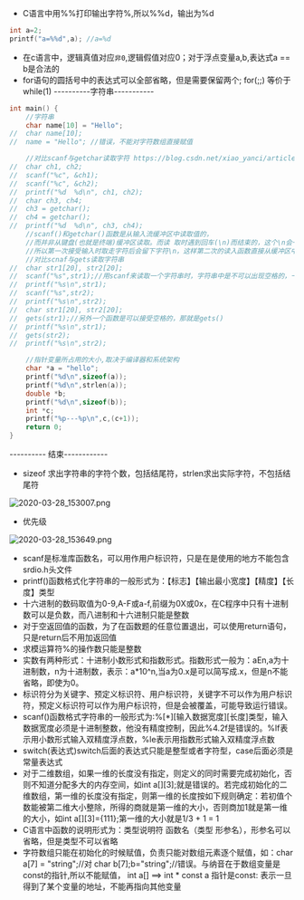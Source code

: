 - C语言中用%%打印输出字符%,所以%%d，输出为%d
```c
int a=2;
printf("a=%%d",a); //a=%d
```
- 在c语言中，逻辑真值对应`非0`,逻辑假值对应0；对于浮点变量a,b,表达式a == b是合法的
- for语句的圆括号中的表达式可以全部省略，但是需要保留两个;  for(;;) 等价于 while(1)
----------字符串-----------
```c
int main() {
	//字符串
	char name[10] = "Hello";
//	char name[10];
//	name = "Hello"; //错误，不能对字符数组直接赋值

	//对比scanf与getchar读取字符 https://blog.csdn.net/xiao_yanci/article/details/80588934
//	char ch1, ch2;
//	scanf("%c", &ch1);
//	scanf("%c", &ch2);
//	printf("%d  %d\n", ch1, ch2);
//	char ch3, ch4;
//	ch3 = getchar();
//	ch4 = getchar();
//	printf("%d  %d\n", ch3, ch4);
	//scanf()和getchar()函数是从输入流缓冲区中读取值的，
	//而并非从键盘(也就是终端)缓冲区读取。而读 取时遇到回车(\n)而结束的，这个\n会一起读入输入流缓冲区的，
	//所以第一次接受输入时取走字符后会留下字符\n，这样第二次的读入函数直接从缓冲区中 把\n取走了，显然读取成功了，所以不会再从终端读取！ 
	//对比scnaf与gets读取字符串
//	char str1[20], str2[20];
//	scanf("%s",str1);//用scanf来读取一个字符串时，字符串中是不可以出现空格的，一旦出现空格，后面的数据就会舍弃残留在缓冲区中。 
//	printf("%s\n",str1);
//	scanf("%s",str2);
//	printf("%s\n",str2);
//	char str1[20], str2[20];
//	gets(str1);//另外一个函数是可以接受空格的，那就是gets() 
//	printf("%s\n",str1);
//	gets(str2);
//	printf("%s\n",str2);

	//指针变量所占用的大小,取决于编译器和系统架构
	char *a = "hello";
	printf("%d\n",sizeof(a));
	printf("%d\n",strlen(a));
	double *b;
	printf("%d\n",sizeof(b)); 
	int *c;
	printf("%p---%p\n",c,(c+1));
	return 0;
}

```
---------- 结束------------
- sizeof 求出字符串的字符个数，包括结尾符，strlen求出实际字符，不包括结尾符

![2020-03-28_153007.png](http://ww1.sinaimg.cn/large/005SzfLuly1gd9oew2nwdj30om0j3my9.jpg)

- 优先级

![2020-03-28_153649.png](http://ww1.sinaimg.cn/large/005SzfLuly1gd9okddm94j30lh0ok0tg.jpg)

- scanf是标准库函数名，可以用作用户标识符，只是在是使用的地方不能包含srdio.h头文件
- printf()函数格式化字符串的一般形式为：【标志】【输出最小宽度】【精度】【长度】类型
- 十六进制的数码取值为0-9,A-F或a-f,前缀为0X或0x，在C程序中只有十进制数可以是负数，而八进制和十六进制只能是整数
- 对于空返回值的函数，为了在函数题的任意位置退出，可以使用return语句，只是return后不用加返回值
- 求模运算符%的操作数只能是整数
- 实数有两种形式：十进制小数形式和指数形式。指数形式一般为：aEn,a为十进制数，n为十进制数，表示：a*10^n,当a为0.x是可以简写成.x，但是n不能省略，即使为0。
- 标识符分为关键字、预定义标识符、用户标识符，关键字不可以作为用户标识符，预定义标识符可以作为用户标识符，但是会被覆盖，可能导致运行错误。
- scanf()函数格式字符串的一般形式为:%[*][输入数据宽度][长度]类型，输入数据宽度必须是十进制整数，他没有精度控制，因此%4.2f是错误的。%lf表示用小数形式输入双精度浮点数，%le表示用指数形式输入双精度浮点数
- switch(表达式)switch后面的表达式只能是整型或者字符型，case后面必须是常量表达式
- 对于二维数组，如果一维的长度没有指定，则定义的同时需要完成初始化，否则不知道分配多大的内存空间，如int a[][3];就是错误的。若完成初始化的二维数组，第一维的长度没有指定，则第一维的长度按如下规则确定：若初值个数能被第二维大小整除，所得的商就是第一维的大小，否则商加1就是第一维的大小，如int a[][3]={111};第一维的大小就是1/3 + 1 = 1
- C语言中函数的说明形式为：类型说明符 函数名（类型 形参名），形参名可以省略，但是类型不可以省略
- 字符数组只能在初始化的时候赋值，负责只能对数组元素逐个赋值，如：char a[7] = "string";//对  char b[7];b="string";//错误。与纳音在于数组变量是const的指针,所以不能赋值， int a[] ==> int * const a  指针是const: 表示一旦得到了某个变量的地址，不能再指向其他变量
